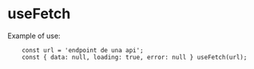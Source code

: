 # useFetch

Example of use:
```
    const url = 'endpoint de una api';
    const { data: null, loading: true, error: null } useFetch(url);
```